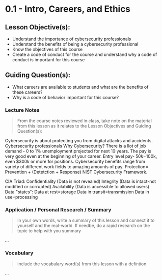 # 0.1 - Intro, Careers, and Ethics

## Lesson Objective(s):
- Understand the importance of cybersecurity professionals
- Understand the benefits of being a cybersecurity professional
- Know the objectives of this course
- Create a code of conduct for the course and understand why a code of conduct is important for this course

## Guiding Question(s):
- What careers are available to students and what are the benefits of these careers?
- Why is a code of behavior important for this course?

### Lecture Notes
> From the course notes reviewed in class, take note on the material from this lesson as it relates to the Lesson Objectives and Guiding Question(s):

Cybersecurity is about protecting you from digital attacks and accidents. Cybersecurity professionals
Why Cybersecurity? There is a llot of job demand - 0 to 1% unemployment projected for next 10 years. The pay is very good even at the beginning of your career. Entry level pay- $50k-$100k, even $300k or more for positions. Cybersecurity benefits range from variety of different work fields to amazing amounts of pay. Protection= Prevention + (Detetction + Response) NIST Cybersecurity Framework.

CIA Triad: 
Confidentiality (Data is not revealed)
Integrity (Data is intact-not modified or corrupted)
Availability (Data is accessible to allowed users)
Data "states":
Data at rest=storage
Data in transit=transmission
Data in use=processing

### Application / Personal Research / Summary
> In your own words, write a summary of this lesson and connect it to yourself and the real-world. If needbe, do a rapid research on the topic to help with you summary

...

### Vocabulary
> Include the vocabulary word(s) from this lesson with a defintion

...
